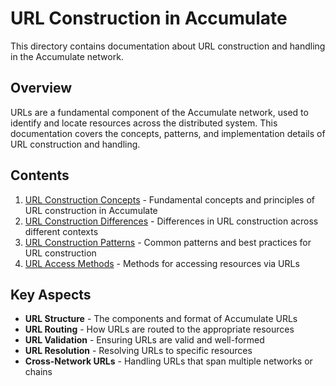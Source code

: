 # URL Construction in Accumulate

This directory contains documentation about URL construction and handling in the Accumulate network.

## Overview

URLs are a fundamental component of the Accumulate network, used to identify and locate resources across the distributed system. This documentation covers the concepts, patterns, and implementation details of URL construction and handling.

## Contents

1. [URL Construction Concepts](./01_concepts.md) - Fundamental concepts and principles of URL construction in Accumulate
2. [URL Construction Differences](./02_differences.md) - Differences in URL construction across different contexts
3. [URL Construction Patterns](./03_patterns.md) - Common patterns and best practices for URL construction
4. [URL Access Methods](./04_access_methods.md) - Methods for accessing resources via URLs

## Key Aspects

- **URL Structure** - The components and format of Accumulate URLs
- **URL Routing** - How URLs are routed to the appropriate resources
- **URL Validation** - Ensuring URLs are valid and well-formed
- **URL Resolution** - Resolving URLs to specific resources
- **Cross-Network URLs** - Handling URLs that span multiple networks or chains
